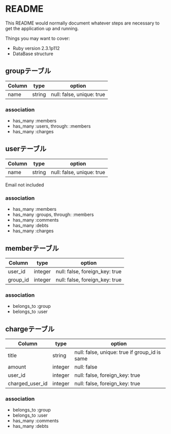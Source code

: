 # README

This README would normally document whatever steps are necessary to get the
application up and running.

Things you may want to cover:

* Ruby version
2.3.1p112
* DataBase structure

## groupテーブル
|Column|type|option|
|------|----|------|
|name|string|null: false, unique: true|

### association
* has_many :members
* has_many :users, through: :members
* has_many :charges


## userテーブル
|Column|type|option|
|------|----|------|
|name|string|null: false, unique: true|
Email not included

### association
* has_many :members
* has_many :groups, through: :members
* has_many :comments
* has_many :debts
* has_many :charges


## memberテーブル
|Column|type|option|
|------|----|------|
|user_id|integer|null: false, foreign_key: true|
|group_id|integer|null: false, foreign_key: true|


### association
* belongs_to :group
* belongs_to :user


## chargeテーブル
|Column|type|option|
|------|----|------|
|title|string|null: false, unique: true if group_id is same|
|amount|integer|null: false|
|user_id|integer|null: false, foreign_key: true|
|charged_user_id|integer|null: false, foreign_key: true|

### association
* belongs_to :group
* belongs_to :user
* has_many :comments
* has_many :debts


<!-- ## commentテーブル
|Column|type|option|
|------|----|------|
|body|string|null: false|
|user_id|integer|null: false, foreign_key: true|

### association
* belongs_to :charge
* belongs_to :user
